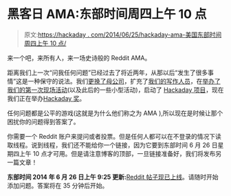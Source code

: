 # 黑客日 AMA:东部时间周四上午 10 点

> 原文:[https://hackaday . com/2014/06/25/hackaday-ama-美国东部时间周四上午 10 点/](https://hackaday.com/2014/06/25/hackaday-ama-thursday-morning-at-10am-eastern-time/)

来一个吧，来所有人，来一场史诗般的 Reddit AMA。

距离我们上一次“问我任何问题”已经过去了将近两年，从那以后“发生了很多事情”这是一种保守的说法。我们[更换了母公司](http://hackaday.com/2013/07/25/hello-from-supplyframe/)，扩充了[我们的写作人员](http://hackaday.com/about/)，在[举办了我们的第一次现场活动](http://hackaday.com/2014/01/23/the-gathering-huge-success/)(以及此后的一些小型活动)，启动了 [Hackaday 项目](http://hackaday.io)，现在我们正在举办[Hackaday 奖](http://hackaday.io/prize)。

任何问题都是公平的游戏(这就是为什么他们称之为 AMA ),所以现在是时候让那个困扰你的问题得到答案了。

你需要一个 Reddit 账户来提问或者投票。但是任何人都可以在不登录的情况下读取线程。说到线程，我们还不能给你一个链接，因为它要到东部时间 6 月 26 日星期四上午 10 点才可用。但是请注意博客的顶部，一旦链接准备好，我们将发布另一篇文章！

**东部时间 2014 年 6 月 26 日上午 9:25 更新:**[Reddit 帖子现已上线](http://www.reddit.com/r/IAmA/comments/295bkj/im_mike_szczys_managing_editor_of_hackadaycom/)。请随时开始添加问题。答案将在 35 分钟后开始。